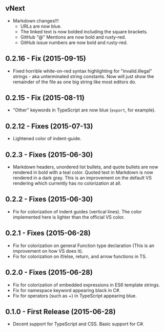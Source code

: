 ## vNext
  * Markdown changes!!!
    * URLs are now blue.
    * The linked text is now bolded including the square brackets.
    * GitHub "@" Mentions are now bold and rusty-red.
    * GitHub issue numbers are now bold and rusty-red.

## 0.2.16 - Fix (2015-09-15)
  * Fixed horrible white-on-red syntax highlighting for "invalid.illegal" strings - aka unterminated string constants.  Now will just show the remainder of the file as one big string like most editors do.

## 0.2.15 - Fix (2015-08-11)
  * "Other" keywords in TypeScript are now blue (`export`, for example).

## 0.2.12 - Fixes (2015-07-13)
  * Lightened color of indent-guide.

## 0.2.3 - Fixes (2015-06-30)
  * Markdown headers, unordered list bullets, and quote bullets are now rendered in bold with a teal color.  Quoted text in Markdown is now rendered in a dark gray.  This is an improvement on the default VS rendering which currently has no colorization at all.

## 0.2.2 - Fixes (2015-06-30)
  * Fix for colorization of indent guides (vertical lines).  The color implemented here is lighter than the official VS color.

## 0.2.1 - Fixes (2015-06-28)
  * Fix for colorization on general Function type declaration (This is an improvement on how VS does it).
  * Fix for colorization on if/else, return, and arrow functions in TS.

## 0.2.0 - Fixes (2015-06-28)
  * Fix for colorization of embedded expressions in ES6 template strings.
  * Fix for namespace keyword appearing black in C#.
  * Fix for operators (such as +) in TypeScript appearing blue.

## 0.1.0 - First Release (2015-06-28)
  * Decent support for TypeScript and CSS.  Basic support for C#.
